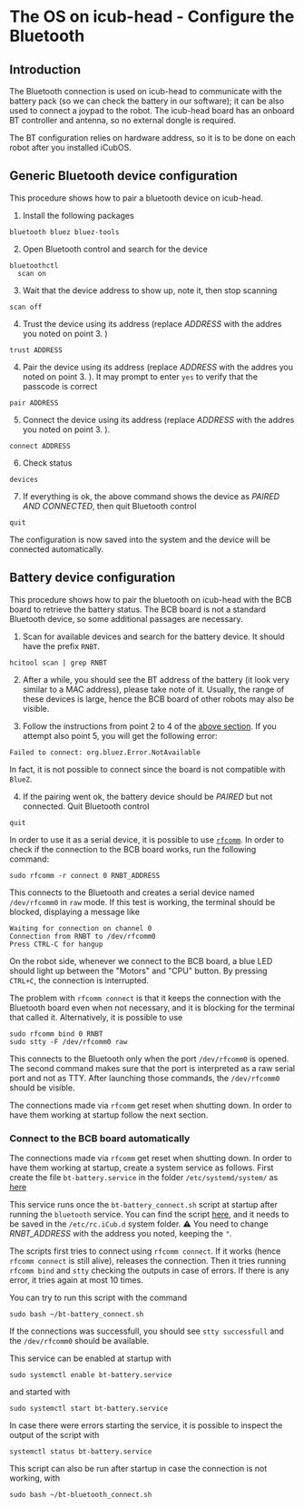 # The OS on icub-head - Configure the Bluetooth

## Introduction

The Bluetooth connection is used on icub-head to communicate with the battery pack (so we can check the battery in our software); it can be also used to connect a joypad to the robot.
The icub-head board has an onboard BT controller and antenna, so no external dongle is required.

The BT configuration relies on hardware address, so it is to be done on each robot after you installed iCubOS.

## Generic Bluetooth device configuration
This procedure shows how to pair a bluetooth device on icub-head.

1. Install the following packages
  ```
  bluetooth bluez bluez-tools
  ```

2. Open Bluetooth control and search for the device
  ```
  bluetoothctl
    scan on
  ```

3. Wait that the device address to show up, note it, then stop scanning
  ```
  scan off
  ```

4. Trust the device using its address (replace _ADDRESS_ with the addres you noted on point 3. )
  ```
  trust ADDRESS
  ```

4. Pair the device using its address (replace _ADDRESS_ with the addres you noted on point 3. ). It may prompt to enter ``yes`` to verify that the passcode is correct
  ```
  pair ADDRESS
  ```

5. Connect the device using its address (replace _ADDRESS_ with the addres you noted on point 3. ).
  ```
  connect ADDRESS
  ```

6. Check status
  ```
  devices
  ```

7. If everything is ok, the above command shows the device as _PAIRED AND CONNECTED_, then quit Bluetooth control
  ```
  quit
  ```

The configuration is now saved into the system and the device will be connected automatically.

## Battery device configuration
This procedure shows how to pair the bluetooth on icub-head with the BCB board to retrieve the battery status. The BCB board is not a standard Bluetooth device, so some additional passages are necessary.

1. Scan for available devices and search for the battery device. It should have the prefix ``RNBT``.
  ```
  hcitool scan | grep RNBT
  ```

2. After a while, you should see the BT address of the battery (it look very similar to a MAC address), please take note of it. Usually, the range of these devices is large, hence the BCB board of other robots may also be visible.

3. Follow the instructions from point 2 to 4 of the [above section](#generic-bluetooth-device-configuration). If you attempt also point 5, you will get the following error:
```
Failed to connect: org.bluez.Error.NotAvailable
```
In fact, it is not possible to connect since the board is not compatible with ``BlueZ``.

4. If the pairing went ok, the battery device should be _PAIRED_ but not connected. Quit Bluetooth control
  ```
  quit
  ```

In order to use it as a serial device, it is possible to use [``rfcomm``](https://linux.die.net/man/1/rfcomm). In order to check if the connection to the BCB board works, run the following command:
```
sudo rfcomm -r connect 0 RNBT_ADDRESS
```
This connects to the Bluetooth and creates a serial device named ``/dev/rfcomm0`` in ``raw`` mode. If this test is working, the terminal should be blocked, displaying a message like
```
Waiting for connection on channel 0
Connection from RNBT to /dev/rfcomm0
Press CTRL-C for hangup
```
On the robot side, whenever we connect to the BCB board, a blue LED should light up between the "Motors" and "CPU" button. By pressing ``CTRL+C``, the connection is interrupted.

The problem with ``rfcomm connect`` is that it keeps the connection with the Bluetooth board even when not necessary, and it is blocking for the terminal that called it. Alternatively, it is possible to use
```
sudo rfcomm bind 0 RNBT
sudo stty -F /dev/rfcomm0 raw
```
This connects to the Bluetooth only when the port ``/dev/rfcomm0`` is opened. The second command makes sure that the port is interpreted as a raw serial port and not as TTY. After launching those commands, the ``/dev/rfcomm0`` should be visible.

The connections made via ``rfcomm`` get reset when shutting down. In order to have them working at startup follow the next section.

### Connect to the BCB board automatically

The connections made via ``rfcomm`` get reset when shutting down. In order to have them working at startup, create a system service as follows. First create the file ``bt-battery.service`` in the folder ``/etc/systemd/system/`` as [here](https://github.com/icub-tech-iit/icub-os-files/blob/master/scripts/bt-battery.service)

This service runs once the ``bt-battery_connect.sh`` script at startup after running the ``bluetooth`` service.
You can find the script [here](https://github.com/icub-tech-iit/icub-os-files/blob/master/scripts/bt-battery_connect.sh), and it needs to be saved in the ``/etc/rc.iCub.d`` system folder.
⚠️ You need to change _RNBT_ADDRESS_ with the address you noted, keeping the ``"``.

The scripts first tries to connect using ``rfcomm connect``. If it works (hence ``rfcomm connect`` is still alive), releases the connection. Then it tries running ``rfcomm bind`` and ``stty`` checking the outputs in case of errors. If there is any error, it tries again at most 10 times.

You can try to run this script with the command
```
sudo bash ~/bt-battery_connect.sh
```

If the connections was successfull, you should see ``stty successfull`` and the ``/dev/rfcomm0`` should be available.

This service can be enabled at startup with
```
sudo systemctl enable bt-battery.service
```
and started with
```
sudo systemctl start bt-battery.service
```
In case there were errors starting the service, it is possible to inspect the output of the script with
```
systemctl status bt-battery.service
```
This script can also be run after startup in case the connection is not working, with
```
sudo bash ~/bt-bluetooth_connect.sh
```
